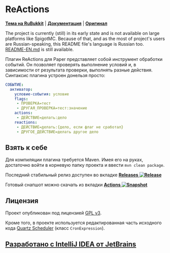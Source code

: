 # ReActions
[**Тема на RuBukkit**](http://rubukkit.org/threads/165857/) | [**Документация**](https://github.com/imDaniX/ReActions/wiki) | [**Оригинал**](https://github.com/Redolith/ReActions)

The project is currently (still) in its early state and is not available on large platforms like SpigotMC. Because of 
that, and as the most of project's users are Russian-speaking, this README file's language is Russian too. 
[README-EN.md](README-EN.md) is still available.

Плагин ReActions для Paper представляет собой инструмент обработки событий. Он позволяет проверять выполнение условий и,
в зависимости от результата проверки, выполнять разные действия. Синтаксис плагина устроен донельзя просто:
```yaml
СОБЫТИЕ:
  активатор:
    условие-события: условие
    flags:
     - ПРОВЕРКА=тест
     - ДРУГАЯ_ПРОВЕРКА=тест:значение
    actions:
     - ДЕЙСТВИЕ=делать:дело
    reactions:
     - ДЕЙСТВИЕ=делать:{дело, если флаг не сработал}
     - ДРУГОЕ_ДЕЙСТВИЕ=делать другое дело
```

## Взять к себе

Для компиляции плагина требуется Maven. Имея его на руках, достаточно войти в корневую папку проекта и ввести `mvn clean package`.

Последний стабильный релиз доступен во вкладке
**[Releases ![Release](https://img.shields.io/github/release/imDaniX/ReActions.svg)](https://github.com/imDaniX/ReActions/releases/latest/)**

Готовый снапшот можно скачать из вкладки 
**[Actions ![Snapshot](https://github.com/imDaniX/ReActions/workflows/Java%20CI/badge.svg)](https://github.com/imDaniX/ReActions/actions)** 

## Лицензия

Проект опубликован под лицензией [GPL v3](LICENSE.md).

Кроме того, в проекте используется редактированная часть исходного кода 
[Quartz Scheduler](https://github.com/quartz-scheduler/quartz) (класс `CronExpression`).

## [Разработано с IntelliJ IDEA от JetBrains](https://www.jetbrains.com/)
